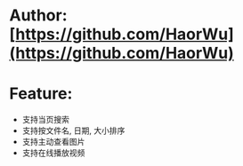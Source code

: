 # Author: [https://github.com/HaorWu](https://github.com/HaorWu)
# Feature:
- 支持当页搜索
- 支持按文件名, 日期, 大小排序
- 支持主动查看图片
- 支持在线播放视频
